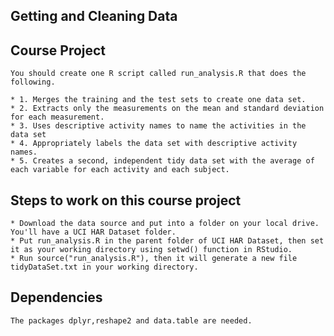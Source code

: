 ## Getting and Cleaning Data

## Course Project

	You should create one R script called run_analysis.R that does the following.

	* 1. Merges the training and the test sets to create one data set.
	* 2. Extracts only the measurements on the mean and standard deviation for each measurement.
	* 3. Uses descriptive activity names to name the activities in the data set
	* 4. Appropriately labels the data set with descriptive activity names.
	* 5. Creates a second, independent tidy data set with the average of each variable for each activity and each subject.
	
## Steps to work on this course project

	* Download the data source and put into a folder on your local drive. You'll have a UCI HAR Dataset folder.
	* Put run_analysis.R in the parent folder of UCI HAR Dataset, then set it as your working directory using setwd() function in RStudio.
	* Run source("run_analysis.R"), then it will generate a new file tidyDataSet.txt in your working directory.
	
## Dependencies

	The packages dplyr,reshape2 and data.table are needed.